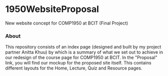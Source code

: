 # 1950WebsiteProposal
New website concept for COMP1950 at BCIT (Final Project)

### About
This repository consists of an index page (designed and built by my project partner Anitta Khuu) by which is a summary of what we set out to achieve in our redesign of the course page for COMP1950 at BCIT. In the "Proposal" link, you will find our mockup for the proposed site itself. This contains different layouts for the Home, Lecture, Quiz and Resource pages. 
